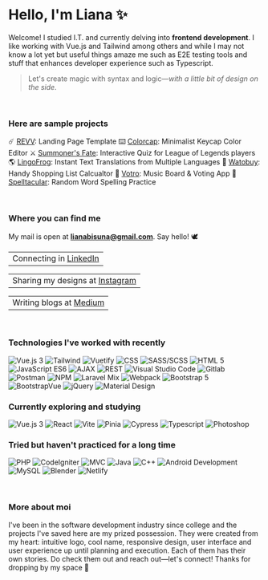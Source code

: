 # Hello, I'm Liana ✨

Welcome! I studied I.T. and currently delving into **frontend development**. I like working with Vue.js and Tailwind among others and while I may not know a lot yet but useful things amaze me such as E2E testing tools and stuff that enhances developer experience such as Typescript.

> Let's create magic with syntax and logic—<i>with a little bit of design on the side</i>.

<br>

### Here are sample projects
☄️ [REVV](https://revv-template.netlify.app): Landing Page Template
⌨️ [Colorcap](https://colorcap.netlify.app): Minimalist Keycap Color Editor
⚔️ [Summoner's Fate](https://summoners-quiz.netlify.app): Interactive Quiz for League of Legends players
🌎 [LingoFrog](https://lingofrog.netlify.app): Instant Text Translations from Multiple Languages
🧾 [Watobuy](https://watobuy.netlify.app): Handy Shopping List Calcualtor
🎵 [Votro](https://votro.netlify.app): Music Board & Voting App
🦜 [Spelltacular](https://spelltacular.netlify.app): Random Word Spelling Practice

<br>

### Where you can find me

My mail is open at **lianabisuna@gmail.com**. Say hello! 🕊️

<table><tr><td>
    Connecting in <a href="https://linkedin.com/in/lianabisuna">LinkedIn</a>
</td></tr></table>

<table><tr><td>
    Sharing my designs at <a href="https://instagram.com/typecodr">Instagram</a>
</td></tr></table>

<table><tr><td>
    Writing blogs at <a href="https://medium.com/@lianabisuna">Medium</a>
</table>

<br>
    
### Technologies I've worked with recently
<p>
    <img alt="Vue.js 3" src="https://img.shields.io/badge/Vue-2-3EAF7C" />
    <img alt="Tailwind" src="https://img.shields.io/badge/-Tailwind-07ADCA" />
    <img alt="Vuetify" src="https://img.shields.io/badge/-Vuetify-158FE9" />
    <img alt="CSS" src="https://img.shields.io/badge/-CSS-2449D8" />
    <img alt="SASS/SCSS" src="https://img.shields.io/badge/-SASS-C36291" />
    <img alt="HTML 5" src="https://img.shields.io/badge/HTML-5-D84924" />
    <img alt="JavaScript ES6" src="https://img.shields.io/badge/JavaScript-ES6-EAD41C" />
    <img alt="AJAX" src="https://img.shields.io/badge/-AJAX-454548" />
    <img alt="REST" src="https://img.shields.io/badge/-REST-454548" />
    <img alt="Visual Studio Code" src="https://img.shields.io/badge/-Visual Studio Code-3DA2E7" />
    <img alt="Gitlab" src="https://img.shields.io/badge/-Gitlab-EF6724" />
    <img alt="Postman" src="https://img.shields.io/badge/-Postman-F06632" />
    <img alt="NPM" src="https://img.shields.io/badge/-NPM-C13534" />
    <img alt="Laravel Mix" src="https://img.shields.io/badge/-Laravel Mix-254895" />
    <img alt="Webpack" src="https://img.shields.io/badge/-Webpack-1B72B6" />
    <img alt="Bootstrap 5" src="https://img.shields.io/badge/Bootstrap-5-3EAF7C" />
    <img alt="BootstrapVue" src="https://img.shields.io/badge/-BootstrapVue-3EAF7C" />
    <img alt="jQuery" src="https://img.shields.io/badge/-jQuery-454548" />
    <img alt="Material Design" src="https://img.shields.io/badge/-Material Design-454548" />
</p>

    
### Currently exploring and studying
<p>
    <img alt="Vue.js 3" src="https://img.shields.io/badge/Vue-3-3EAF7C" />
    <img alt="React" src="https://img.shields.io/badge/-React-45b8d8" />
    <img alt="Vite" src="https://img.shields.io/badge/-Vite-9A66F2" />
    <img alt="Pinia" src="https://img.shields.io/badge/-Pinia-FFE267" />
    <img alt="Cypress" src="https://img.shields.io/badge/-Cypress-454548" />
    <img alt="Typescript" src="https://img.shields.io/badge/-Typescript-2F72BC" />
    <img alt="Photoshop" src="https://img.shields.io/badge/-Photoshop-001C33" />
 </p>

    
### Tried but haven't practiced for a long time
<p>
    <img alt="PHP" src="https://img.shields.io/badge/-PHP-454548" />
    <img alt="CodeIgniter" src="https://img.shields.io/badge/-CodeIgniter-454548" />
    <img alt="MVC" src="https://img.shields.io/badge/-MVC-454548" />
    <img alt="Java" src="https://img.shields.io/badge/-Java-454548" />
    <img alt="C++" src="https://img.shields.io/badge/-C++-454548" />
    <img alt="Android Development" src="https://img.shields.io/badge/-Android Development-454548" />
    <img alt="MySQL" src="https://img.shields.io/badge/-MySQL-454548" />
    <img alt="Blender" src="https://img.shields.io/badge/-Blender-454548" />
    <img alt="Netlify" src="https://img.shields.io/badge/-Blender-Netlify" />
</p>

<br>
    
### More about moi
I've been in the software development industry since college and the projects I've saved here are my prized possession. They were created from my heart: intuitive logo, cool name, responsive design, user interface and user experience up until planning and execution. Each of them has their own stories. Do check them out and reach out—let's connect! Thanks for dropping by my space 👋
